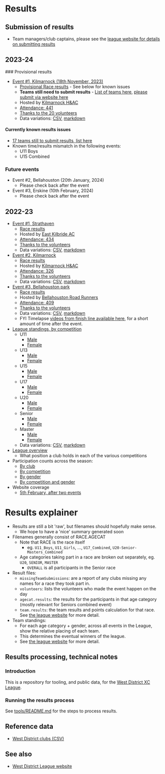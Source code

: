 # Results 

## Submission of results

* Team managers/club captains, please see the [league website for details on submitting results](https://westleague.org.uk/results/submission/)


## 2023-24


### Provisional results
* [Event #1, Kilmarnock (18th November, 2023)](https://results.westleague.org.uk/results/provisional/2023-24/1/html/)
  * [Provisional Race results](https://results.westleague.org.uk/results/provisional/2023-24/1/html/) - See below for known issues
  * **Teams still need to submit results** - [List of teams here](https://github.com/rleyton/westleague/blob/2023-24-kilmarnock-inital/results/provisional/2023-24/1/markdown/missingTeamSubmissions.md), [please submit via website here](https://westleague.org.uk/results/submission/)
  * Hosted by [Kilmarnock H&AC](http://www.kilmarnockharriers.com/)
  * [Attendance: 441](./results/provisional/2023-24/1/meta.json)
  * [Thanks to the 20 volunteers](./results/provisional/2023-24/1/html/volunteers.html)
  * Data variations: [CSV](https://github.com/rleyton/westleague/tree/main/results/provisional/2023-24/1), [markdown](https://github.com/rleyton/westleague/tree/main/results/provisional/2023-24/1/markdown/)

#### Currently known results issues

* [17 teams still to submit results, list here](https://github.com/rleyton/westleague/blob/2023-24-kilmarnock-inital/results/provisional/2023-24/1/markdown/missingTeamSubmissions.md)
* Known time/results mismatch in the following events:
  * U11 Boys 
  * U15 Combined

### Future events

* Event #2, Bellahouston (20th January, 2024)
  * Please check back after the event
* Event #3, Erskine (10th February, 2024)
  * Please check back after the event

## 2022-23

* [Event #1, Strathaven](https://results.westleague.org.uk/results/confirmed/2022-23/1/html/)
  * [Race results](https://results.westleague.org.uk/results/confirmed/2022-23/1/html/)
  * Hosted by [East Kilbride AC](http://www.ekac.org.uk/)
  * [Attendance: 434](./results/confirmed/2022-23/1/meta.json)
  * [Thanks to the volunteers](./results/confirmed/2022-23/1/html/volunteers.html)
  * Data variations: [CSV](https://github.com/rleyton/westleague/tree/main/results/confirmed/2022-23/1), [markdown](https://github.com/rleyton/westleague/tree/main/results/confirmed/2022-23/1/markdown/)
* [Event #2, Kilmarnock](https://results.westleague.org.uk/results/confirmed/2022-23/2/html/)
  * [Race results](https://results.westleague.org.uk/results/confirmed/2022-23/2/html/)
  * Hosted by [Kilmarnock H&AC](http://www.kilmarnockharriers.com/)
  * [Attendance: 326](./results/confirmed/2022-23/2/meta.json)
  * [Thanks to the volunteers](./results/confirmed/2022-23/2/html/volunteers.html)
  * Data variations: [CSV](https://github.com/rleyton/westleague/tree/main/results/confirmed/2022-23/2), [markdown](https://github.com/rleyton/westleague/tree/main/results/confirmed/2022-23/2/markdown)
* [Event #3, Bellahouston park](https://results.westleague.org.uk/results/confirmed/2022-23/3/html/)
  * [Race results](https://results.westleague.org.uk/results/confirmed/2022-23/3/html/)
  * Hosted by [Bellahouston Road Runners](https://www.bellahoustonroadrunners.co.uk/)
  * [Attendance: 409](./results/confirmed/2022-23/3/meta.json)
  * [Thanks to the volunteers](./results/confirmed/2022-23/3/html/volunteers.html)
  * Data variations: [CSV](https://github.com/rleyton/westleague/tree/main/results/confirmed/2022-23/3), [markdown](https://github.com/rleyton/westleague/tree/main/results/confirmed/2022-23/3/markdown)
  * FYI Timelapse [videos from finish line available here](https://westleague.org.uk/results/submission/#timelapse), for a short amount of time after the event.
* [League standings, by competition](https://results.westleague.org.uk/results/confirmed/2022-23/teamStandings/html)
  * U11
    * [Male](https://results.westleague.org.uk/results/confirmed/2022-23/teamStandings/html/U11_M.team.standings.html)
    * [Female](https://results.westleague.org.uk/results/confirmed/2022-23/teamStandings/html/U11_F.team.standings.html)
  * U13
    * [Male](https://results.westleague.org.uk/results/confirmed/2022-23/teamStandings/html/U13_M.team.standings.html)
    * [Female](https://results.westleague.org.uk/results/confirmed/2022-23/teamStandings/html/U13_F.team.standings.html)
  * U15
    * [Male](https://results.westleague.org.uk/results/confirmed/2022-23/teamStandings/html/U15_M.team.standings.html)
    * [Female](https://results.westleague.org.uk/results/confirmed/2022-23/teamStandings/html/U15_F.team.standings.html)
  * U17
    * [Male](https://results.westleague.org.uk/results/confirmed/2022-23/teamStandings/html/U17_M.team.standings.html)
    * [Female](https://results.westleague.org.uk/results/confirmed/2022-23/teamStandings/html/U17_F.team.standings.html)
  * U20
    * [Male](https://results.westleague.org.uk/results/confirmed/2022-23/teamStandings/html/U20_M.team.standings.html)
    * [Female](https://results.westleague.org.uk/results/confirmed/2022-23/teamStandings/html/U20_F.team.standings.html)
  * Senior
    * [Male](https://results.westleague.org.uk/results/confirmed/2022-23/teamStandings/html/SENIOR_M.team.standings.html)
    * [Female](https://results.westleague.org.uk/results/confirmed/2022-23/teamStandings/html/SENIOR_F.team.standings.html)
  * Master
    * [Male](https://results.westleague.org.uk/results/confirmed/2022-23/teamStandings/html/MASTER_M.team.standings.html)
    * [Female](https://results.westleague.org.uk/results/confirmed/2022-23/teamStandings/html/MASTER_F.team.standings.html)
  * Data variations: [CSV](https://github.com/rleyton/westleague/tree/main/results/confirmed/2022-23/teamStandings/), [markdown](https://github.com/rleyton/westleague/tree/main/results/confirmed/2022-23/teamStandings/markdown/)    
* [League overview](https://results.westleague.org.uk/results/confirmed/2022-23/teamStandings/html/club_position_summary.html)
  * What position a club holds in each of the various competitions
* Participation counts across the season:
  * [By club](https://results.westleague.org.uk/results/confirmed/2022-23/teamStandings/html/by_club.html)
  * [By competition](https://results.westleague.org.uk/results/confirmed/2022-23/teamStandings/html/by_competition.html)
  * [By gender](https://results.westleague.org.uk/results/confirmed/2022-23/teamStandings/html/by_gender.html)
  * [By competition and gender](https://results.westleague.org.uk/results/confirmed/2022-23/teamStandings/html/by_competition_gender.html)
* Website coverage
  * [5th February, after two events](https://westleague.org.uk/2023/02/05/results-standings-with-one-week-to-go-to-bellahouston/)

# Results explainer
  * Results are still a bit 'raw', but filenames should hopefully make sense. 
    * We hope to have a 'nice' summary generated soon
  * Filenames generally consist of RACE.AGECAT
    * Note that RACE is the race itself
      * eg. `U11_Boys`, `U11_Girls`, ..., `U17_Combined`, `U20-Senior-Masters_Combined`
    * Age categories taking part in a race are broken out separately, eg. `U20`, `SENIOR`, `MASTER`
      * `OVERALL` is all participants in the Senior race
  * Result files:
    * `missingTeamSubmissions`: are a report of any clubs missing any names for a race they took part in.
    * `volunteers`: lists the volunteers who made the event happen on the day
    * `agecat.results`: the results for the participants in that age category (mostly relevant for Seniors combined event)
    * `team.results`: the team results and points calculation for that race. See [the league website](https://westleague.org.uk/what-do-i-need-to-know/results-and-points-system/) for more detail.
  * Team standings:
    * For each age category + gender, across all events in the League, show the relative placing of each team.
    * This determines the eventual winners of the league.
    * See [the league website](https://westleague.org.uk/what-do-i-need-to-know/results-and-points-system/) for more detail.


## Results processing, technical notes 

### Introduction

This is a repository for tooling, and public data, for the [West District XC League](https://westleague.org.uk/).

### Running the results process

See [tools/README.md](./tools/README.md) for the steps to process results.

## Reference data

* [West District clubs (CSV)](./data/reference/clubs.csv)

## See also

* [West District League website](https://westleague.org.uk/)

